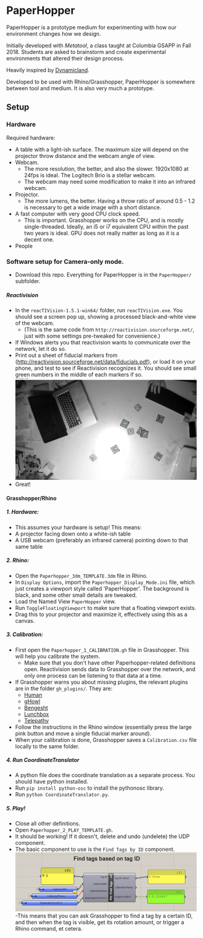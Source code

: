 # PaperHopper

PaperHopper is a prototype medium for experimenting with how our environment changes how we design.

Initially developed with _Metatool_, a class taught at Columbia GSAPP in Fall 2018. Students are asked to brainstorm and create experimental environments that altered their design process.

Heavily inspired by [Dynamicland](https://dynamicland.org/).

Developed to be used with Rhino/Grasshopper, PaperHopper is somewhere between tool and medium. It is also very much a prototype.

## Setup

### Hardware


Required hardware:
- A table with a light-ish surface. The maximum size will depend on the projector throw distance and the webcam angle of view.
- Webcam.
  - The more resolution, the better, and also the slower. 1920x1080 at 24fps is ideal. The Logitech Brio is a stellar webcam.
  - The webcam may need some modification to make it into an infrared webcam.
- Projector. 
  - The more lumens, the better. Having a throw ratio of around 0.5 - 1.2 is necessary to get a wide image with a short distance.
- A fast computer with very good CPU clock speed. 
  - This is important. Grasshopper works on the CPU, and is mostly single-threaded. Ideally, an i5 or i7 equivalent CPU within the past two years is ideal. GPU does not really matter as long as it is a decent one.
- People


### Software setup for Camera-only mode.

  - Download this repo. Everything for PaperHopper is in the `PaperHopper/` subfolder.

##### Reactivision 

  - In the `reacTIVision-1.5.1-win64/` folder, run `reacTIVision.exe`. You should see a screen pop up, showing a processed black-and-white view of the webcam.
    - (This is the same code from `http://reactivision.sourceforge.net/`, just with some settings pre-tweaked for convenience.)
  - If Windows alerts you that reactivision wants to communicate over the network, let it do so.
  - Print out a sheet of fiducial markers from (http://reactivision.sourceforge.net/data/fiducials.pdf), or load it on your phone, and test to see if Reactivision recognizes it. You should see small green numbers in the middle of each markers if so.
![reactivision.png](PaperHopper/imgs/reactivision.PNG)
  - Great!

#### Grasshopper/Rhino

##### 1. Hardware: 
 - This assumes your hardware is setup! This means:
  - A projector facing down onto a white-ish table
  - A USB webcam (preferably an infrared camera) pointing down to that same table

##### 2. Rhino:
 - Open the `Paperhopper_3dm_TEMPLATE.3dm` file in Rhino.
 - In `Display Options`, import the `Paperhopper_Display_Mode.ini` file, which just creates a viewport style called 'PaperHopper'. The background is black, and some other small details are tweaked.
 - Load the Named View `PaperHopper` view.
 - Run `ToggleFloatingViewport` to make sure that a floating viewport exists. 
 - Drag this to your projector and maximize it, effectively using this as a canvas.

##### 3. Calibration:
 - First open the `Paperhopper_1_CALIBRATION.gh` file in Grasshopper. This will help you calibrate the system. 
   - Make sure that you don't have other Paperhopper-related definitions open. Reactivision sends data to Grasshopper over the network, and only one process can be listening to that data at a time.
 - If Grasshopper warns you about missing plugins, the relevant plugins are in the folder `gh_plugins/`. They are:
   - [Human](https://www.food4rhino.com/app/human)
   - [gHowl](https://www.food4rhino.com/app/ghowl)
   - [Bengesht](https://www.food4rhino.com/app/bengesht)
   - [Lunchbox](https://www.food4rhino.com/app/lunchbox)
   - [Telepathy](https://www.food4rhino.com/app/telepathy)
 - Follow the instructions in the Rhino window (essentially press the large pink button and move a single fiducial marker around).
 - When your calibration is done, Grasshopper saves a `Calibration.csv` file locally to the same folder.
 
##### 4. Run CoordinateTranslator

  - A python file does the coordinate translation as a separate process. You should have python installed. 
  - Run `pip install python-osc` to install the pythonosc library.
  - Run `python CoordinateTranslator.py`.
  
##### 5. Play!

 - Close all other definitions. 
 - Open `Paperhopper_2_PLAY_TEMPLATE.gh`.
 - It should be working! If it doesn't, delete and undo (undelete) the UDP component.
 - The basic component to use is the `Find Tags by ID` component.
![FindTagsbyID.PNG](PaperHopper/imgs/FindTagsbyID.PNG)
 -This means that you can ask Grasshopper to find a tag by a certain ID, and then when the tag is visible, get its rotation amount, or trigger a Rhino command, et cetera.
